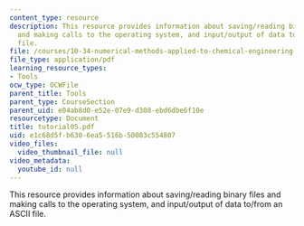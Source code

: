 ```yaml
---
content_type: resource
description: This resource provides information about saving/reading binary files
  and making calls to the operating system, and input/output of data to/from an ASCII
  file.
file: /courses/10-34-numerical-methods-applied-to-chemical-engineering-fall-2005/e1c68d5fb6306ea5516b50083c554807_tutorial05.pdf
file_type: application/pdf
learning_resource_types:
- Tools
ocw_type: OCWFile
parent_title: Tools
parent_type: CourseSection
parent_uid: e04ab8d0-e52e-07e9-d308-ebd6dbe6f10e
resourcetype: Document
title: tutorial05.pdf
uid: e1c68d5f-b630-6ea5-516b-50083c554807
video_files:
  video_thumbnail_file: null
video_metadata:
  youtube_id: null
---
```

This resource provides information about saving/reading binary files and making calls to the operating system, and input/output of data to/from an ASCII file.

